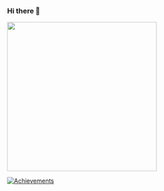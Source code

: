 ### Hi there 👋

<p>
  <a href="https://vaunt.dev">
    <img src="https://api.vaunt.dev/v1/github/entities/jeff1010322/contributions?format=svg&private=true" width="350" />
  </a>
</p>

[![Achievements](https://api.vaunt.dev/v1/github/entities/jeff1010322/contributions?format=svg&private=true)](https://api.vaunt.dev/v1/github/entities/jeff1010322/contributions?format=svg&private=true)
